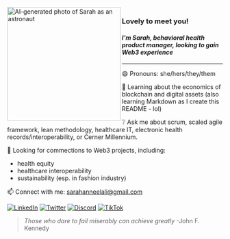 <base target="_blank">
<picture>
 <source media="(prefers-color-scheme: dark)" srcset="https://user-images.githubusercontent.com/124409895/216742331-847f1756-3d08-4140-9d87-e1fbb8091025.PNG">
 <source media="(prefers-color-scheme: light)" srcset="https://user-images.githubusercontent.com/124409895/216742331-847f1756-3d08-4140-9d87-e1fbb8091025.PNG">
 <img alt="AI-generated photo of Sarah as an astronaut" src="https://user-images.githubusercontent.com/124409895/216742331-847f1756-3d08-4140-9d87-e1fbb8091025.PNG" height=265px; width=265px; align=left>
</picture>



### Lovely to meet you! 
#### *I'm Sarah, behavioral health product manager, looking to gain Web3 experience*
---

😄 Pronouns: she/hers/they/them

🌱 Learning about the economics of blockchain and digital assets (also learning Markdown as I create this README - lol)

❔ Ask me about scrum, scaled agile framework, lean methodology, healthcare IT, electronic health records/interoperability, or Cerner Millennium.

🤔 Looking for commections to Web3 projects, including:
 - health equity
 - healthcare interoperability
 - sustainability (esp. in fashion industry)

📫 Connect with me: sarahanneelali@gmail.com
<!--
<details>
<summary>Tech Skills</summary>

YOUR TABLE

</details>-->

[![LinkedIn](https://img.shields.io/badge/LinkedIn-BB2649?style=for-the-badge&logo=LinkedIn&logoColor=white)](https://www.linkedin.com/in/selali) 
[![Twitter](https://img.shields.io/badge/Twitter-BB2649?style=for-the-badge&logo=Twitter&logoColor=white)](https://twitter.com/eartht0sarah) 
[![Discord](https://img.shields.io/badge/Discord-BB2649?style=for-the-badge&logo=Discord&logoColor=white)](https://discordapp.com/users/1068693766719946792)
[![TikTok](https://img.shields.io/badge/TikTok-BB2649?style=for-the-badge&logo=TikTok&logoColor=white)](https://www.tiktok.com/@eartht0sarah?lang=en)

> *Those who dare to fail miserably can achieve greatly*
-John F. Kennedy


<!--
**eartht0sarah/eartht0sarah** is a ✨ _special_ ✨ repository because its `README.md` (this file) appears on your GitHub profile.

Here are some ideas to get you started:


-->
